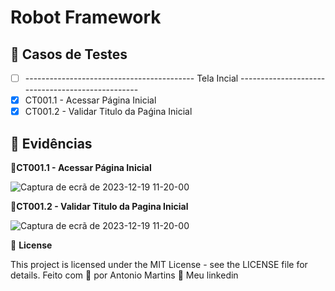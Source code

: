 # Robot Framework

## 🔖 Casos de Testes
- [ ] ------------------------------------------ Tela Incial ------------------------------------------------- 
- [X] CT001.1 - Acessar Página Inicial
- [X] CT001.2 - Validar Titulo da Paǵina Inicial

## 🚀 Evidências
🚀**CT001.1 - Acessar Página Inicial**

![Captura de ecrã de 2023-12-19 11-20-00](https://github.com/antoniogmartins/Interfaces/blob/main/RobotFramework/Evidencias/Casos_Testes/CT001.1%20-%20Acessar%20P%C3%A1gina%20Inicial.png)

🚀**CT001.2 - Validar Titulo da Pagina Inicial**

![Captura de ecrã de 2023-12-19 11-20-00](https://github.com/antoniogmartins/Interfaces/blob/main/RobotFramework/Evidencias/Casos_Testes/CT001.2%20-%20Validar%20Titulo%20da%20Pa%C7%B5ina%20Inicial.png)

📝 **License**

This project is licensed under the MIT License - see the LICENSE file for details.
Feito com 💜  por Antonio Martins 👋   Meu linkedin


